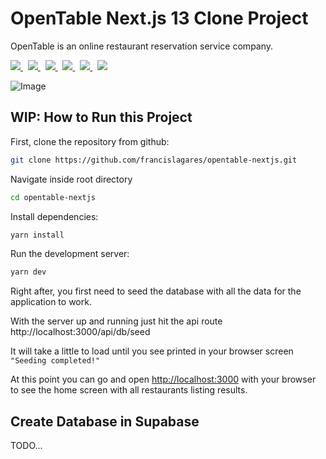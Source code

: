 # OpenTable Next.js 13 Clone Project

OpenTable is an online restaurant reservation service company. 

<p>
  <a href='https://nextjs.org/'>
		<img src='https://img.shields.io/badge/nextjs-FFF?style=for-the-badge&logo=nextdotjs&logoColor=black' />
	</a>
  &nbsp;
  <a href='https://react.dev/learn'>
		<img src='https://img.shields.io/badge/react-61DAFB?logoWidth=30&labelColor=black&style=for-the-badge&logo=react' />
	</a>
  &nbsp;
  <a href='https://www.typescriptlang.org/'>
    <img src="https://img.shields.io/badge/typescript-007ACC.svg?&style=for-the-badge&logo=typescript&logoColor=white" />
  </a>
  &nbsp;
  
  <a href='https://www.prisma.io/'>
		<img src='https://img.shields.io/badge/prisma-2D3748?logoWidth=30&labelColor=black&style=for-the-badge&logo=prisma' />
	</a>
  &nbsp;
  <a href='https://www.postgresql.org/'>
		<img src='https://img.shields.io/badge/postgresql-316192?logoWidth=30&style=for-the-badge&logo=postgresql&logoColor=white' />
	</a>
  &nbsp;
  <a href='https://supabase.com/'>
		<img src='https://img.shields.io/badge/supabase-3FCF8E?logoWidth=30&labelColor=black&style=for-the-badge&logo=supabase&logoColor=white' />
	</a>
</p>

![Image](https://res.cloudinary.com/chatty-app/image/upload/v1690129369/OpenTable_l1me9p.png)
## WIP: How to Run this Project

First, clone the repository from github:

```bash
git clone https://github.com/francislagares/opentable-nextjs.git
```

Navigate inside root directory

  ```bash
  cd opentable-nextjs
  ```

Install dependencies:

```bash
yarn install
```
Run the development server:

```bash
yarn dev
```
Right after, you first need to seed the database with all the data for the application to work.

With the server up and running just hit the api route http://localhost:3000/api/db/seed

It will take a little to load until you see printed in your browser screen `"Seeding completed!"`

At this point you can go and open [http://localhost:3000](http://localhost:3000) with your browser to see the home screen with all restaurants listing
results.

## Create Database in Supabase

TODO...